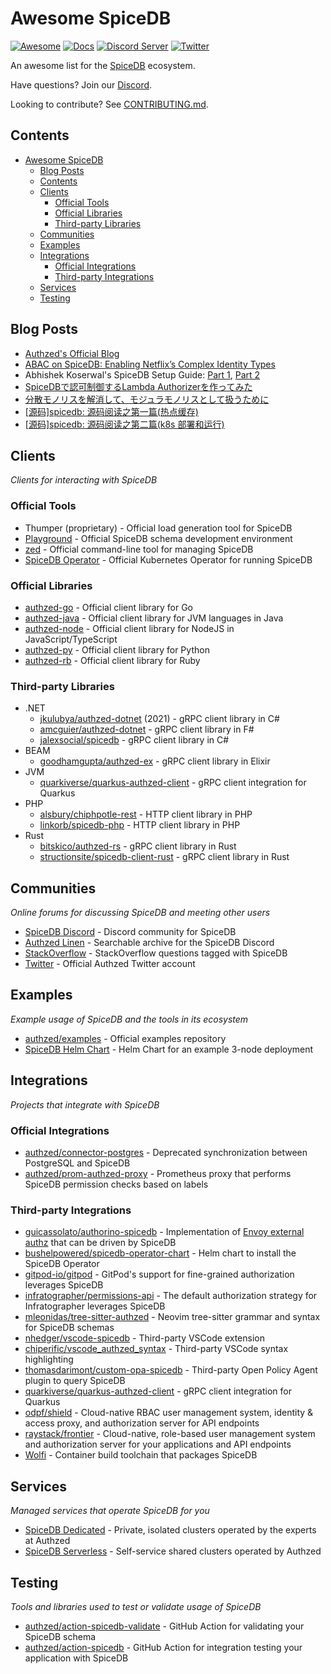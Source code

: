 # Awesome SpiceDB

[![Awesome](https://awesome.re/badge-flat2.svg)](https://awesome.re)
[![Docs](https://img.shields.io/badge/docs-authzed.com-%234B4B6C "Authzed Documentation")](https://docs.authzed.com)
[![Discord Server](https://img.shields.io/discord/844600078504951838?color=7289da&logo=discord "Discord Server")](https://discord.gg/jTysUaxXzM)
[![Twitter](https://img.shields.io/badge/twitter-%40authzed-1D8EEE?logo=twitter "@authzed on Twitter")](https://twitter.com/authzed)

An awesome list for the [SpiceDB] ecosystem.

Have questions? Join our [Discord].

Looking to contribute? See [CONTRIBUTING.md].

[SpiceDB]: https://github.com/authzed/spicedb
[Discord]: https://authzed.com/discord
[CONTRIBUTING.md]: https://github.com/authzed/spicedb/blob/main/CONTRIBUTING.md

## Contents

- [Awesome SpiceDB](#awesome-spicedb)
  - [Blog Posts](#blog-posts)
  - [Contents](#contents)
  - [Clients](#clients)
    - [Official Tools](#official-tools)
    - [Official Libraries](#official-libraries)
    - [Third-party Libraries](#third-party-libraries)
  - [Communities](#communities)
  - [Examples](#examples)
  - [Integrations](#integrations)
    - [Official Integrations](#official-integrations)
    - [Third-party Integrations](#third-party-integrations)
  - [Services](#services)
  - [Testing](#testing)

## Blog Posts

- [Authzed's Official Blog](https://authzed.com/blog)
- [ABAC on SpiceDB: Enabling Netflix’s Complex Identity Types](https://netflixtechblog.com/abac-on-spicedb-enabling-netflixs-complex-identity-types-c118f374fa89)
- Abhishek Koserwal's SpiceDB Setup Guide: [Part 1](https://akoserwal.medium.com/a-comprehensive-guide-to-setting-up-spicedb-with-postgresql-and-a-monitoring-stack-b250f31d7775), [Part 2](https://akoserwal.medium.com/part-2-a-comprehensive-guide-to-setting-up-spicedb-operator-with-postgresql-and-a-monitoring-stack-3b3f92e20d77)
- [SpiceDBで認可制御するLambda Authorizerを作ってみた](https://zenn.dev/manaty226/articles/96b6b693c6621c)
- [分散モノリスを解消して、モジュラモノリスとして扱うために](https://logmi.jp/tech/articles/329073)
- [[源码]spicedb: 源码阅读之第一篇(热点缓存)](https://kylinlingh.github.io/2023/06/28/%E6%BA%90%E7%A0%81-spicedb-%E6%BA%90%E7%A0%81%E9%98%85%E8%AF%BB%E4%B9%8B%E7%AC%AC%E4%B8%80%E7%AF%87-%E7%83%AD%E7%82%B9%E7%BC%93%E5%AD%98/)
- [[源码]spicedb: 源码阅读之第二篇(k8s 部署和运行)](https://kylinlingh.github.io/2023/07/19/%E6%BA%90%E7%A0%81-spicedb-%E6%BA%90%E7%A0%81%E9%98%85%E8%AF%BB%E4%B9%8B%E7%AC%AC%E4%BA%8C%E7%AF%87-k8s-%E9%83%A8%E7%BD%B2/)

## Clients

_Clients for interacting with SpiceDB_

### Official Tools

- Thumper (proprietary) - Official load generation tool for SpiceDB
- [Playground](https://play.authzed.com) - Official SpiceDB schema development environment
- [zed](https://github.com/authzed/zed) - Official command-line tool for managing SpiceDB
- [SpiceDB Operator](https://github.com/authzed/spicedb-operator) - Official Kubernetes Operator for running SpiceDB

### Official Libraries

- [authzed-go](https://github.com/authzed/authzed-go) - Official client library for Go
- [authzed-java](https://github.com/authzed/authzed-java) - Official client library for JVM languages in Java
- [authzed-node](https://github.com/authzed/authzed-node) - Official client library for NodeJS in JavaScript/TypeScript
- [authzed-py](https://github.com/authzed/authzed-py) - Official client library for Python
- [authzed-rb](https://github.com/authzed/authzed-rb) - Official client library for Ruby

### Third-party Libraries

- .NET
  - [jkulubya/authzed-dotnet](https://github.com/jkulubya/authzed-dotnet) (2021) - gRPC client library in C#
  - [amcguier/authzed-dotnet](https://github.com/amcguier/authzed-dotnet) - gRPC client library in F#
  - [jalexsocial/spicedb](https://github.com/JalexSocial/SpiceDb) - gRPC client library in C#
- BEAM
  - [goodhamgupta/authzed-ex](https://github.com/goodhamgupta/authzed_ex) - gRPC client library in Elixir
- JVM
  - [quarkiverse/quarkus-authzed-client](https://github.com/quarkiverse/quarkus-authzed-client) - gRPC client integration for Quarkus
- PHP
  - [alsbury/chiphpotle-rest](https://github.com/alsbury/chiphpotle-rest) - HTTP client library in PHP
  - [linkorb/spicedb-php](https://github.com/linkorb/spicedb-php) - HTTP client library in PHP
- Rust
  - [bitskico/authzed-rs](https://github.com/BitskiCo/authzed-rs) - gRPC client library in Rust
  - [structionsite/spicedb-client-rust](https://github.com/StructionSite/spicedb-client-rust) - gRPC client library in Rust

## Communities

_Online forums for discussing SpiceDB and meeting other users_

- [SpiceDB Discord](https://authzed.com/discord) - Discord community for SpiceDB
- [Authzed Linen](https://linen.authzed.com) - Searchable archive for the SpiceDB Discord
- [StackOverflow](https://stackoverflow.com/questions/tagged/spicedb) - StackOverflow questions tagged with SpiceDB
- [Twitter](https://twitter.com/authzed) - Official Authzed Twitter account

## Examples

_Example usage of SpiceDB and the tools in its ecosystem_

- [authzed/examples](https://github.com/authzed/examples) - Official examples repository
- [SpiceDB Helm Chart](https://github.com/jonwhitty/helm-charts/tree/master/charts/spicedb) - Helm Chart for an example 3-node deployment

## Integrations

_Projects that integrate with SpiceDB_

### Official Integrations

- [authzed/connector-postgres](https://github.com/authzed/connector-postgresql) - Deprecated synchronization between PostgreSQL and SpiceDB
- [authzed/prom-authzed-proxy](https://github.com/authzed/prom-authzed-proxy) - Prometheus proxy that performs SpiceDB permission checks based on labels

### Third-party Integrations

- [guicassolato/authorino-spicedb](https://github.com/guicassolato/authorino-spicedb) - Implementation of [Envoy external authz](https://www.envoyproxy.io/docs/envoy/latest/configuration/http/http_filters/ext_authz_filter) that can be driven by SpiceDB
- [bushelpowered/spicedb-operator-chart](https://github.com/bushelpowered/spicedb-operator-chart) - Helm chart to install the SpiceDB Operator
- [gitpod-io/gitpod](https://github.com/gitpod-io/gitpod) - GitPod's support for fine-grained authorization leverages SpiceDB
- [infratographer/permissions-api](https://github.com/infratographer/permissions-api) - The default authorization strategy for Infratographer leverages SpiceDB
- [mleonidas/tree-sitter-authzed](https://github.com/mleonidas/tree-sitter-authzed) - Neovim tree-sitter grammar and syntax for SpiceDB schemas
- [nhedger/vscode-spicedb](https://github.com/nhedger/vscode-spicedb) - Third-party VSCode extension
- [chiperific/vscode_authzed_syntax](https://github.com/chiperific/vscode_authzed_syntax) - Third-party VSCode syntax highlighting
- [thomasdarimont/custom-opa-spicedb](https://github.com/thomasdarimont/custom-opa-spicedb) - Third-party Open Policy Agent plugin to query SpiceDB
- [quarkiverse/quarkus-authzed-client](https://quarkus.io/extensions/io.quarkiverse.authzed/quarkus-authzed-client) - gRPC client integration for Quarkus
- [odpf/shield](https://github.com/odpf/shield) - Cloud-native RBAC user management system, identity & access proxy, and authorization server for API endpoints
- [raystack/frontier](https://github.com/raystack/frontier) - Cloud-native, role-based user management system and authorization server for your applications and API endpoints
- [Wolfi](https://github.com/wolfi-dev/os/blob/main/spicedb.yaml) - Container build toolchain that packages SpiceDB

## Services

_Managed services that operate SpiceDB for you_

- [SpiceDB Dedicated](https://authzed.com/pricing) - Private, isolated clusters operated by the experts at Authzed
- [SpiceDB Serverless](https://app.authzed.com) - Self-service shared clusters operated by Authzed

## Testing

_Tools and libraries used to test or validate usage of SpiceDB_

- [authzed/action-spicedb-validate](https://github.com/authzed/action-spicedb-validate) - GitHub Action for validating your SpiceDB schema
- [authzed/action-spicedb](https://github.com/authzed/action-spicedb) - GitHub Action for integration testing your application with SpiceDB

